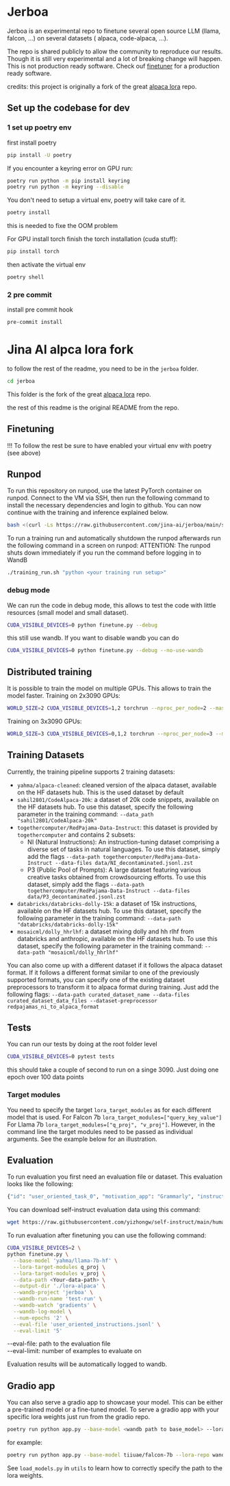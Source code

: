 # Jerboa

Jerboa is an experimental repo to finetune several open source LLM (llama, falcon, ...) on several datasets ( alpaca, code-alpaca, ...).

The repo is shared publicly to allow the community to reproduce our results. Though it is still very experimental and a lot
of breaking change will happen. This is not production ready software. Check ouf [finetuner](https://github.com/jina-ai/finetuner) for a production ready software.

credits: this project is originally a fork of the great [alpaca lora](https://github.com/tloen/alpaca-lora) repo.

## Set up the codebase for dev

### 1 set up poetry env

first install poetry

```bash
pip install -U poetry
```

If you encounter a keyring error on GPU run: 
```bash
poetry run python -m pip install keyring
poetry run python -m keyring --disable
```

You don't need to setup a virtual env, poetry will take care of it.
```bash
poetry install
```

this is needed to fixe the OOM problem

For GPU install torch finish the torch installation (cuda stuff):
```bash
pip install torch
```

then activate the virtual env

```bash
poetry shell
```


### 2 pre commit

install pre commit hook

```bash
pre-commit install
```


# Jina AI alpca lora fork

to follow the rest of the readme, you need to be in the `jerboa` folder.

```bash
cd jerboa
```

This folder is the fork of the great [alpaca lora](https://github.com/tloen/alpaca-lora) repo. 


the rest of this readme is the original README from the repo.


## Finetuning


!!! To follow the rest be sure to have enabled your virtual env with poetry (see above)

## Runpod
To run this repository on runpod, use the latest PyTorch container on runpod.
Connect to the VM via SSH, then run the following command to install the necessary dependencies and login to github. 
You can now continue with the training and inference explained below. 

```bash
bash <(curl -Ls https://raw.githubusercontent.com/jina-ai/jerboa/main/script/config.sh)
```

To run a training run and automatically shutdown the runpod afterwards run the following command in a screen on runpod:
ATTENTION: The runpod shuts down immediately if you run the command before logging in to WandB
```bash
./training_run.sh "python <your training run setup>"
```

### debug mode

We can run the code in debug mode, this allows to test the code with little resources (small model and small dataset).

```bash
CUDA_VISIBLE_DEVICES=0 python finetune.py --debug
```

this still use wandb. If you want to disable wandb you can do

```bash
CUDA_VISIBLE_DEVICES=0 python finetune.py --debug --no-use-wandb
```

## Distributed training
It is possible to train the model on multiple GPUs. This allows to train the model faster.
Training on 2x3090 GPUs: 

```bash
WORLD_SIZE=2 CUDA_VISIBLE_DEVICES=1,2 torchrun --nproc_per_node=2 --master_port=1234 finetune.py --base-model 'yahma/llama-7b-hf' --output-dir './lora-alpaca' --batch-size 128 --micro-batch-size 4 --eval-limit 30 --eval-file eval.jsonl --wandb-log-model --wandb-project jerboa --wandb-run-name jerboa-intial-train --wandb-watch gradients  --num-epochs 3
```

Training on 3x3090 GPUs: 

```bash
WORLD_SIZE=3 CUDA_VISIBLE_DEVICES=0,1,2 torchrun --nproc_per_node=3 --master_port=1234 finetune.py --base-model 'yahma/llama-7b-hf' --output-dir './lora-alpaca' --batch-size 128 --micro-batch-size 4 --eval-limit 30 --eval-file eval.jsonl --wandb-log-model --wandb-project jerboa --wandb-run-name jerboa-intial-train --wandb-watch gradients  --num-epochs 3
```

## Training Datasets
Currently, the training pipeline supports 2 training datasets:
- `yahma/alpaca-cleaned`: cleaned version of the alpaca dataset, available on the HF datasets hub. This is the used dataset by default
- `sahil2801/CodeAlpaca-20k`: a dataset of 20k code snippets, available on the HF datasets hub. To use this dataset, specify the following parameter in the training command: `--data_path "sahil2801/CodeAlpaca-20k"`
- `togethercomputer/RedPajama-Data-Instruct`: this dataset is provided by `togethercomputer` and contains 2 subsets:
  - NI (Natural Instructions): An instruction-tuning dataset comprising a diverse set of tasks in natural languages.
  To use this dataset, simply add the flags `--data-path togethercomputer/RedPajama-Data-Instruct --data-files data/NI_decontaminated.jsonl.zst`
  - P3 (Public Pool of Prompts): A large dataset featuring various creative tasks obtained from crowdsourcing efforts.
  To use this dataset, simply add the flags `--data-path togethercomputer/RedPajama-Data-Instruct --data-files data/P3_decontaminated.jsonl.zst`
- `databricks/databricks-dolly-15k`: a dataset of 15k instructions, available on the HF datasets hub. To use this dataset, specify the following parameter in the training command: `--data-path "databricks/databricks-dolly-15k"`
- `mosaicml/dolly_hhrlhf`: a dataset mixing dolly and hh rlhf from databricks and anthropic, available on the HF datasets hub. To use this dataset, specify the following parameter in the training command: `--data-path "mosaicml/dolly_hhrlhf"`

You can also come up with a different dataset if it follows the alpaca dataset format. If it follows a different format similar to one of the previously supported formats, you can specify one of the existing dataset preprocessors to transform it to alpaca format during training.
Just add the following flags:
`--data-path curated_dataset_name --data-files curated_dataset_data_files --dataset-preprocessor redpajamas_ni_to_alpaca_format `
## Tests

You can run our tests by doing at the root folder level


```bash
CUDA_VISIBLE_DEVICES=0 pytest tests
```


this should take a couple of second to run on a singe 3090. Just doing one epoch over 100 data points



### Target modules
You need to specify the target `lora_target_modules` as for each different model that is used. For Falcon 7b `lora_target_modules=["query_key_value"]`
For Llama 7b `lora_target_modules=["q_proj", "v_proj"]`. However, in the command line the target modules need to be passed as individual arguments. 
See the example below for an illustration. 

## Evaluation
To run evaluation you first need an evaluation file or dataset.
This evaluation looks like the following:

```bash
{"id": "user_oriented_task_0", "motivation_app": "Grammarly", "instruction": "The sentence you are given might be too wordy, complicated, or unclear. Rewrite the sentence and make your writing clearer by keeping it concise. Whenever possible, break complex sentences into multiple sentences and eliminate unnecessary words.", "instances": [{"input": "If you have any questions about my rate or if you find it necessary to increase or decrease the scope for this project, please let me know.", "output": "If you have any questions about my rate or find it necessary to increase or decrease this project's scope, please let me know."}]}
```

You can download self-instruct evaluation data using this command:

```bash
wget https://raw.githubusercontent.com/yizhongw/self-instruct/main/human_eval/user_oriented_instructions.jsonl
```

To run evaluation after finetuning you can use the following command:

```bash
CUDA_VISIBLE_DEVICES=2 \
python finetune.py \
  --base-model 'yahma/llama-7b-hf' \
  --lora-target-modules q_proj \
  --lora-target-modules v_proj \
  --data-path <Your-data-path> \
  --output-dir './lora-alpaca' \
  --wandb-project 'jerboa' \
  --wandb-run-name 'test-run' \
  --wandb-watch 'gradients' \
  --wandb-log-model \
  --num-epochs '2' \
  --eval-file 'user_oriented_instructions.jsonl' \
  --eval-limit '5'
```

--eval-file: path to the evaluation file<br>
--eval-limit: number of examples to evaluate on

Evaluation results will be automatically logged to wandb.

## Gradio app
You can also serve a gradio app to showcase your model. This can be either a pre-trained model or a fine-tuned model. 
To serve a gradio app with your specific lora weights just run from the gradio repo.
```bash
poetry run python app.py --base-model <wandb path to base_model> --lora-repo <path to wandb or hf adapter weigths>
```

for example:
```bash
poetry run python app.py --base-model tiiuae/falcon-7b --lora-repo wandb:jina-ai/jerboa/lora_weight:v19
```

See `load_models.py` in `utils` to learn how to correctly specify the path to the lora weights. 

